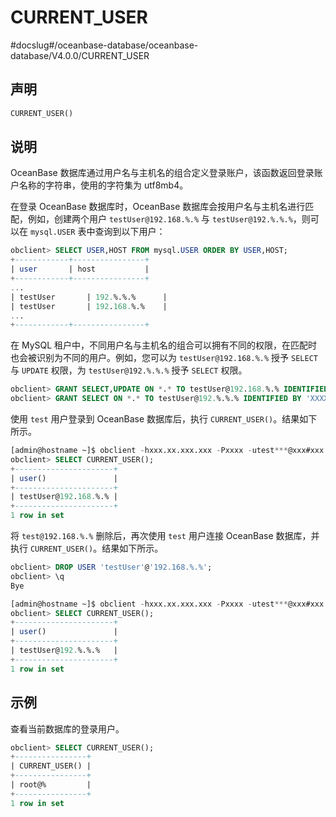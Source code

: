 CURRENT_USER 
=================================
#docslug#/oceanbase-database/oceanbase-database/V4.0.0/CURRENT_USER


声明 
-----------------------

```sql
CURRENT_USER()
```



说明 
-----------------------

OceanBase 数据库通过用户名与主机名的组合定义登录账户，该函数返回登录账户名称的字符串，使用的字符集为 utf8mb4。

在登录 OceanBase 数据库时，OceanBase 数据库会按用户名与主机名进行匹配，例如，创建两个用户 `testUser@192.168.%.%` 与 `testUser@192.%.%.%`，则可以在 `mysql.USER` 表中查询到以下用户：

```sql
obclient> SELECT USER,HOST FROM mysql.USER ORDER BY USER,HOST;
+------------+----------------+
| user       | host           |
+------------+----------------+
...
| testUser       | 192.%.%.%      |
| testUser       | 192.168.%.%    |
...
+------------+----------------+
```



在 MySQL 租户中，不同用户名与主机名的组合可以拥有不同的权限，在匹配时也会被识别为不同的用户。例如，您可以为 `testUser@192.168.%.%` 授予 `SELECT` 与 `UPDATE` 权限，为 `testUser@192.%.%.%` 授予 `SELECT` 权限。

```sql
obclient> GRANT SELECT,UPDATE ON *.* TO testUser@192.168.%.% IDENTIFIED BY 'XXXXXX';
obclient> GRANT SELECT ON *.* TO testUser@192.%.%.% IDENTIFIED BY 'XXXXXX';
```



使用 `test` 用户登录到 OceanBase 数据库后，执行 `CURRENT_USER()`。结果如下所示。

```sql
[admin@hostname ~]$ obclient -hxxx.xx.xxx.xxx -Pxxxx -utest***@xxx#xxx -p
obclient> SELECT CURRENT_USER();
+----------------------+
| user()               |
+----------------------+
| testUser@192.168.%.% |
+----------------------+
1 row in set 
```



将 `test@192.168.%.%` 删除后，再次使用 `test` 用户连接 OceanBase 数据库，并执行 `CURRENT_USER()`。结果如下所示。

```sql
obclient> DROP USER 'testUser'@'192.168.%.%';
obclient> \q
Bye

[admin@hostname ~]$ obclient -hxxx.xx.xxx.xxx -Pxxxx -utest***@xxx#xxx -p
obclient> SELECT CURRENT_USER();
+----------------------+
| user()               |
+----------------------+
| testUser@192.%.%.%   |
+----------------------+
1 row in set 
```



示例 
-----------------------

查看当前数据库的登录用户。

```sql
obclient> SELECT CURRENT_USER();
+----------------+
| CURRENT_USER() |
+----------------+
| root@%         |
+----------------+
1 row in set 
```


